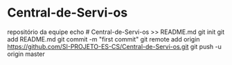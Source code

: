 # Central-de-Servi-os
repositório da equipe
echo # Central-de-Servi-os >> README.md
git init
git add README.md
git commit -m "first commit"
git remote add origin https://github.com/SI-PROJETO-ES-CS/Central-de-Servi-os.git
git push -u origin master
